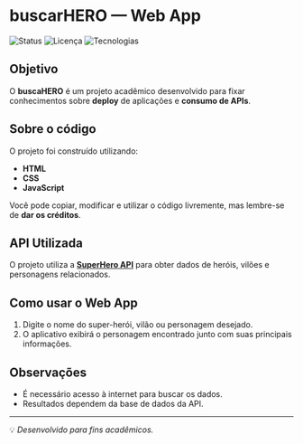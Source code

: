 # buscarHERO — Web App

![Status](https://img.shields.io/badge/status-ativo-brightgreen)
![Licença](https://img.shields.io/badge/licença-MIT-blue)
![Tecnologias](https://img.shields.io/badge/tecnologias-HTML%20%7C%20CSS%20%7C%20JS-orange)

## Objetivo
O **buscaHERO** é um projeto acadêmico desenvolvido para fixar conhecimentos sobre **deploy** de aplicações e **consumo de APIs**.

## Sobre o código
O projeto foi construído utilizando:
- **HTML**
- **CSS**
- **JavaScript**

Você pode copiar, modificar e utilizar o código livremente, mas lembre-se de **dar os créditos**.

## API Utilizada
O projeto utiliza a **[SuperHero API](https://www.superheroapi.com/)** para obter dados de heróis, vilões e personagens relacionados.

## Como usar o Web App
1. Digite o nome do super-herói, vilão ou personagem desejado.
2. O aplicativo exibirá o personagem encontrado junto com suas principais informações.

## Observações
- É necessário acesso à internet para buscar os dados.
- Resultados dependem da base de dados da API.

---
💡 *Desenvolvido para fins acadêmicos.*
